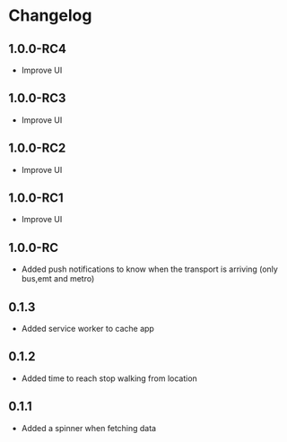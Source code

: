 # Changelog

## 1.0.0-RC4
- Improve UI

## 1.0.0-RC3
- Improve UI

## 1.0.0-RC2
- Improve UI

## 1.0.0-RC1
- Improve UI

## 1.0.0-RC
- Added push notifications to know when the transport is arriving (only bus,emt and metro)

## 0.1.3
- Added service worker to cache app

## 0.1.2
- Added time to reach stop walking from location

## 0.1.1
- Added a spinner when fetching data